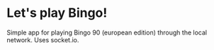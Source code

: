 # Let's play Bingo!
Simple app for playing Bingo 90 (european edition) through the local network. Uses socket.io.
